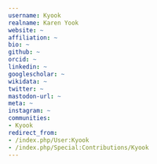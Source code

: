 ```yaml
---
username: Kyook
realname: Karen Yook
website: ~
affiliation: ~
bio: ~
github: ~
orcid: ~
linkedin: ~
googlescholar: ~
wikidata: ~
twitter: ~
mastodon-url: ~
meta: ~
instagram: ~
communities:
- Kyook
redirect_from:
- /index.php/User:Kyook
- /index.php/Special:Contributions/Kyook
---
```

